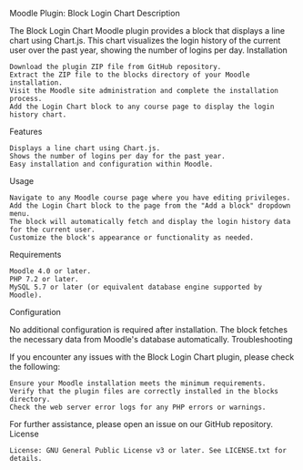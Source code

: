 Moodle Plugin: Block Login Chart
Description

The Block Login Chart Moodle plugin provides a block that displays a line chart using Chart.js. This chart visualizes the login history of the current user over the past year, showing the number of logins per day.
Installation

    Download the plugin ZIP file from GitHub repository.
    Extract the ZIP file to the blocks directory of your Moodle installation.
    Visit the Moodle site administration and complete the installation process.
    Add the Login Chart block to any course page to display the login history chart.

Features

    Displays a line chart using Chart.js.
    Shows the number of logins per day for the past year.
    Easy installation and configuration within Moodle.

Usage

    Navigate to any Moodle course page where you have editing privileges.
    Add the Login Chart block to the page from the "Add a block" dropdown menu.
    The block will automatically fetch and display the login history data for the current user.
    Customize the block's appearance or functionality as needed.

Requirements

    Moodle 4.0 or later.
    PHP 7.2 or later.
    MySQL 5.7 or later (or equivalent database engine supported by Moodle).

Configuration

No additional configuration is required after installation. The block fetches the necessary data from Moodle's database automatically.
Troubleshooting

If you encounter any issues with the Block Login Chart plugin, please check the following:

    Ensure your Moodle installation meets the minimum requirements.
    Verify that the plugin files are correctly installed in the blocks directory.
    Check the web server error logs for any PHP errors or warnings.

For further assistance, please open an issue on our GitHub repository.
License

    License: GNU General Public License v3 or later. See LICENSE.txt for details.
